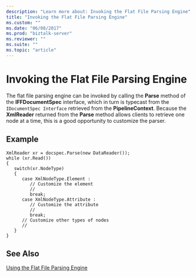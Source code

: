 ```yaml
---
description: "Learn more about: Invoking the Flat File Parsing Engine"
title: "Invoking the Flat File Parsing Engine"
ms.custom: ""
ms.date: "06/08/2017"
ms.prod: "biztalk-server"
ms.reviewer: ""
ms.suite: ""
ms.topic: "article"
---
```

# Invoking the Flat File Parsing Engine
The flat file parsing engine can be invoked by calling the **Parse** method of the **IFFDocumentSpec** interface, which in turn is typecast from the `IDocumentSpec Interface` retrieved from the **PipelineContext**. Because the **XmlReader** returned from the **Parse** method allows clients to retrieve one node at a time, this is a good opportunity to customize the parser.  
  
## Example  
  
```  
XmlReader xr = docspec.Parse(new DataReader());  
while (xr.Read())  
{  
   switch(xr.NodeType)  
   {  
      case XmlNodeType.Element :  
         // Customize the element  
         //   
         break;  
      case XmlNodeType.Attribute :  
         // Customize the attribute  
         //   
         break;  
      // Customize other types of nodes  
      //   
   }  
}  
```  
  
## See Also  
 [Using the Flat File Parsing Engine](../core/using-the-flat-file-parsing-engine.md)
